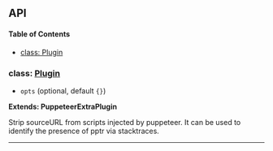 ## API

<!-- Generated by documentation.js. Update this documentation by updating the source code. -->

#### Table of Contents

- [class: Plugin](#class-plugin)

### class: [Plugin](https://github.com/berstend/puppeteer-extra/blob/ceca9c6fed0a9f39d6c80b71fd413f3656ebb704/packages/puppeteer-extra-plugin-stealth/evasions/sourceurl/index.js#L9-L58)

- `opts` (optional, default `{}`)

**Extends: PuppeteerExtraPlugin**

Strip sourceURL from scripts injected by puppeteer.
It can be used to identify the presence of pptr via stacktraces.

---
